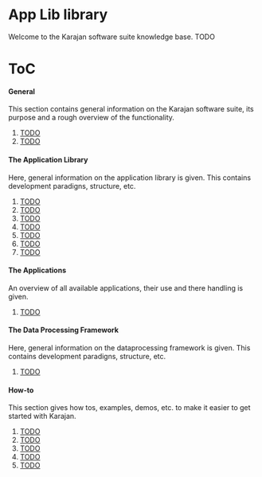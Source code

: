 # App Lib library

Welcome to the Karajan software suite knowledge base. 
TODO

# ToC

#### General
This section contains general information on the Karajan software suite, its purpose and a rough overview of the functionality.
1. [TODO](0.-General/Framework-overview.md)
1. [TODO](0.-General/platforms.md)

#### The Application Library
Here, general information on the application library is given. 
This contains development paradigns, structure, etc.
1. [TODO](1.-The-Application-Library/Available-metering-modules.md)
1. [TODO](1.-The-Application-Library/Contributing-to-the-library.md)
1. [TODO](1.-The-Application-Library/Platform-specific-primitives.md)
1. [TODO](1.-The-Application-Library/Provided-components.md)
1. [TODO](1.-The-Application-Library/The-core-framework.md)
1. [TODO](1.-The-Application-Library/Using-the-library.md)
1. [TODO](1.-The-Application-Library/Utilities.md)

#### The Applications
An overview of all available applications, their use and there handling is given.
1. [TODO](2.-The-Applications/Application-Index.md)

#### The Data Processing Framework
Here, general information on the dataprocessing framework is given. 
This contains development paradigns, structure, etc.
1. [TODO](3.-The-Data-Processing-Framework/The-Ecosystem.md)

#### How-to
This section gives how tos, examples, demos, etc. to make it easier to get started with Karajan.
1. [TODO](4.-How-to/Assembling-metering-modules.md)
1. [TODO](4.-How-to/Building-applications.md)
1. [TODO](4.-How-to/Creating-metering-modules.md)
1. [TODO](4.-How-to/Creating-process-network-components.md)
1. [TODO](4.-How-to/Dockerised-build-environment.md)
